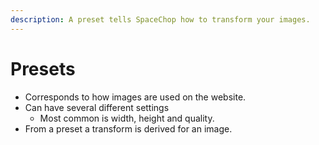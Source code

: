 ```yaml
---
description: A preset tells SpaceChop how to transform your images.
---
```


# Presets

* Corresponds to how images are used on the website.
* Can have several different settings
  * Most common is width, height and quality.
* From a preset a transform is derived for an image.



